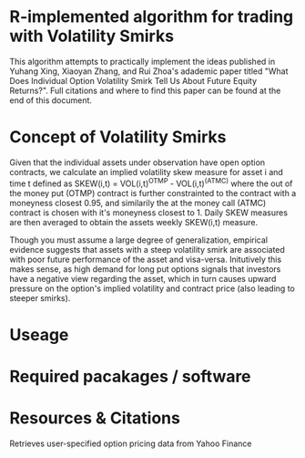 # R-implemented algorithm for trading with Volatility Smirks
This algorithm attempts to practically implement the ideas published in Yuhang Xing, Xiaoyan Zhang, and Rui Zhoa's adademic paper titled "What Does Individual Option Volatility Smirk Tell Us About Future Equity Returns?". Full citations and where to find this paper can be found at the end of this document.  

# Concept of Volatility Smirks
Given that the individual assets under observation have open option contracts, we calculate an implied volatility skew measure for asset i and time t defined as SKEW(i,t) = VOL(i,t)<sup>OTMP</sup> - VOL(i,t)<sup>(ATMC)</sup> where the out of the money put (OTMP) contract is further constrainted to the contract with a moneyness closest 0.95, and similarily the at the money call (ATMC) contract is chosen with it's moneyness closest to 1. Daily SKEW measures are then averaged to obtain the assets weekly SKEW(i,t) measure.

Though you must assume a large degree of generalization, empirical evidence suggests that assets with a steep volatility smirk are associated with poor future performance of the asset and visa-versa. Initutively this makes sense, as high demand for long put options signals that investors have a negative view regarding the asset, which in turn causes upward pressure on the option's implied volatility and contract price (also leading to steeper smirks). 

# Useage 

# Required pacakages / software 





# Resources & Citations 

Retrieves user-specified option pricing data from Yahoo Finance
